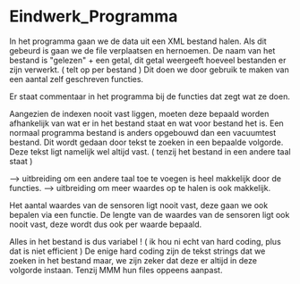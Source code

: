 # Eindwerk_Programma

In het programma gaan we de data uit een XML bestand halen.
Als dit gebeurd is gaan we de file verplaatsen en hernoemen.
De naam van het bestand is "gelezen" + een getal, dit getal weergeeft hoeveel bestanden er zijn verwerkt. ( telt op per bestand )
Dit doen we door gebruik te maken van een aantal zelf geschreven functies.

Er staat commentaar in het programma bij de functies dat zegt wat ze doen. 

Aangezien de indexen nooit vast liggen, moeten deze bepaald worden afhankelijk van wat er in het bestand staat en wat voor bestand het is. 
Een normaal programma bestand is anders opgebouwd dan een vacuumtest bestand.
Dit wordt gedaan door tekst te zoeken in een bepaalde volgorde. Deze tekst ligt namelijk wel altijd vast. 
( tenzij het bestand in een andere taal staat ) 

--> uitbreiding om een andere taal toe te voegen is heel makkelijk door de functies.
--> uitbreiding om meer waardes op te halen is ook makkelijk.

Het aantal waardes van de sensoren ligt nooit vast, deze gaan we ook bepalen via een functie.
De lengte van de waardes van de sensoren ligt ook nooit vast, deze wordt dus ook per waarde bepaald.

Alles in het bestand is dus variabel ! ( ik hou ni echt van hard coding, plus dat is niet efficient ) 
De enige hard coding zijn de tekst strings dat we zoeken in het bestand maar, we zijn zeker dat deze er altijd in deze volgorde instaan.
Tenzij MMM hun files oppeens aanpast.








